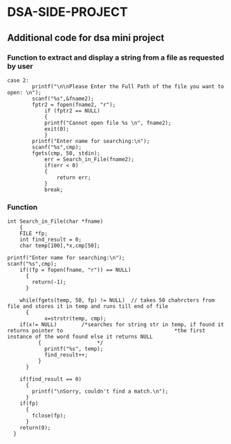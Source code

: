 # DSA-SIDE-PROJECT
## Additional code for dsa mini project
### Function to extract and display a string from a file as requested by user
	case 2:
			printf("\n\nPlease Enter the Full Path of the file you want to open: \n");
			scanf("%s",&fname2);
			fptr2 = fopen(fname2, "r"); 
			    if (fptr2 == NULL) 
			    { 
				printf("Cannot open file %s \n", fname2); 
				exit(0); 
			    }
			printf("Enter name for searching:\n");
			scanf("%s",cmp);
			fgets(cmp, 50, stdin);
				err = Search_in_File(fname2);        
				if(err < 0)
                {
                    return err;
                }
                break;
### Function    
	int Search_in_File(char *fname) 
        {
        FILE *fp;
        int find_result = 0;
        char temp[100],*x,cmp[50];
		
	printf("Enter name for searching:\n");
	scanf("%s",cmp);
        if((fp = fopen(fname, "r")) == NULL)
          {	
            return(-1);
          }

        while(fgets(temp, 50, fp) != NULL)	// takes 50 chahrcters from file and stores it in temp and runs till end of file
          {
            	x=strstr(temp, cmp);
		if(x!= NULL) 		/*searches for string str in temp, if found it returns pointer to 									 *the first instance of the word found else it returns NULL 
              {			         */			
                printf("%s", temp);
                find_result++;
              }
          }

        if(find_result == 0) 
          {
            printf("\nSorry, couldn't find a match.\n");
          }
        if(fp) 
          {
            fclose(fp);
          }
        return(0);
      }
